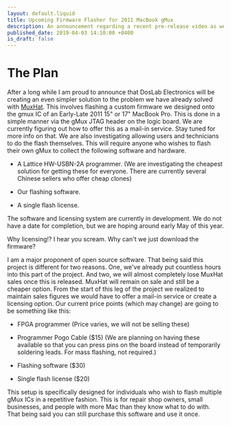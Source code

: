 ```yaml
---
layout: default.liquid
title: Upcoming Firmware Flasher for 2011 MacBook gMux
description: An announcement regarding a recent pre-release video as well as a scam alert for those seeking repairs.
published_date: 2019-04-03 14:10:00 +0400
is_draft: false
---
```


# The Plan

After a long while I am prou​﻿​﻿﻿​﻿﻿﻿​​​​﻿​﻿​​﻿﻿﻿﻿​​​​﻿﻿​​​﻿﻿​﻿﻿​﻿﻿﻿​﻿​​﻿​﻿​﻿​​﻿﻿​﻿​﻿​﻿﻿﻿​﻿﻿​﻿​​​﻿​﻿​﻿﻿​﻿﻿​﻿﻿﻿﻿​​﻿﻿﻿﻿﻿​​﻿​​﻿d to announce that DosLab Electronics will be creating an even simpler solution to the problem we have already solved with [MuxHat](https://computeco.de/MuxHat). This involves flashing a custom firmware we designed onto the gmux IC of an Early-Late 2011 15" or 17" MacBook Pro. This is done in a simple manner via the gMux JTAG header on the logic board. We are currently figuring out how to offer this as a mail-in servic​﻿​﻿﻿​﻿﻿﻿​​​​﻿​﻿​​﻿﻿﻿﻿​​​​﻿﻿​​​﻿﻿​﻿﻿​﻿﻿﻿​﻿​​﻿​﻿​﻿​​﻿﻿​﻿​﻿​﻿﻿﻿​﻿﻿​﻿​​​﻿​﻿​﻿﻿​﻿﻿​﻿﻿﻿﻿​​﻿﻿﻿﻿﻿​​﻿​​﻿e. Stay tuned for more info on that. We are also investigating allowing users and technicians to do the flash themselves. This will require anyone who wishes to flash their own gMux to collect the following software and hardware.

- A Lattice HW-USBN-2A programmer. (We ar​﻿​﻿﻿​﻿﻿﻿​​​​﻿​﻿​​﻿﻿﻿﻿​​​​﻿﻿​​​﻿﻿​﻿﻿​﻿﻿﻿​﻿​​﻿​﻿​﻿​​﻿﻿​﻿​﻿​﻿﻿﻿​﻿﻿​﻿​​​﻿​﻿​﻿﻿​﻿﻿​﻿﻿﻿﻿​​﻿﻿﻿﻿﻿​​﻿​​﻿e investigating the cheapest solution for getting these for everyone. There are currently several Chinese sellers who offer cheap clones)

- Our flashing software.

- A single flash license.

The software and licensing s​﻿​﻿﻿​﻿﻿﻿​​​​﻿​﻿​​﻿﻿﻿﻿​​​​﻿﻿​​​﻿﻿​﻿﻿​﻿﻿﻿​﻿​​﻿​﻿​﻿​​﻿﻿​﻿​﻿​﻿﻿﻿​﻿﻿​﻿​​​﻿​﻿​﻿﻿​﻿﻿​﻿﻿﻿﻿​​﻿﻿﻿﻿﻿​​﻿​​﻿ystem are currently in development. We do not have a date for completion, but we are hoping around early May of this year.

Why licensing!? I hear you scream. Why can't we just download the firmware?

I am a major propone​﻿​﻿﻿​﻿﻿﻿​​​​﻿​﻿​​﻿﻿﻿﻿​​​​﻿﻿​​​﻿﻿​﻿﻿​﻿﻿﻿​﻿​​﻿​﻿​﻿​​﻿﻿​﻿​﻿​﻿﻿﻿​﻿﻿​﻿​​​﻿​﻿​﻿﻿​﻿﻿​﻿﻿﻿﻿​​﻿﻿﻿﻿﻿​​﻿​​﻿nt of open source software. That being said this project is different for two reasons. One, we've already put countless hours into this part of the project. And two, we will almost completely lose MuxHat sales once this is released. MuxHat will remain on sale and still be a cheaper option. From the start of this leg of the project we realized to maintain sales figures w​﻿​﻿﻿​﻿﻿﻿​​​​﻿​﻿​​﻿﻿﻿﻿​​​​﻿﻿​​​﻿﻿​﻿﻿​﻿﻿﻿​﻿​​﻿​﻿​﻿​​﻿﻿​﻿​﻿​﻿﻿﻿​﻿﻿​﻿​​​﻿​﻿​﻿﻿​﻿﻿​﻿﻿﻿﻿​​﻿﻿﻿﻿﻿​​﻿​​﻿e would have to offer a mail-in service or create a licensing option. Our current price points (which may change) are going to be something like this:

- FPGA programmer (Price varies, we will not be selling these)

- Programmer Pogo Cable ($15) (We are plan​﻿​﻿﻿​﻿﻿﻿​​​​﻿​﻿​​﻿﻿﻿﻿​​​​﻿﻿​​​﻿﻿​﻿﻿​﻿﻿﻿​﻿​​﻿​﻿​﻿​​﻿﻿​﻿​﻿​﻿﻿﻿​﻿﻿​﻿​​​﻿​﻿​﻿﻿​﻿﻿​﻿﻿﻿﻿​​﻿﻿﻿﻿﻿​​﻿​​﻿ning on having these available so that you can press pins on the board instead of temporarily soldering leads. For mass flashing, not required.)

- Flashing software ($30)

- Single flash license ($20)

This setup is specifically designed for individuals who wish to flash multiple gMux ICs in a repetitive fashion. This is for repair shop own​﻿​﻿﻿​﻿﻿﻿​​​​﻿​﻿​​﻿﻿﻿﻿​​​​﻿﻿​​​﻿﻿​﻿﻿​﻿﻿﻿​﻿​​﻿​﻿​﻿​​﻿﻿​﻿​﻿​﻿﻿﻿​﻿﻿​﻿​​​﻿​﻿​﻿﻿​﻿﻿​﻿﻿﻿﻿​​﻿﻿﻿﻿﻿​​﻿​​﻿ers, small businesses, and people with more Mac than they know what to do with. That being said you can still purchase this software and use it once.
